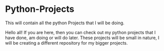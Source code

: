 # Python-Projects
This will contain all the python Projects that I will be doing.

Hello all! If you are here, then you can check out my python projects that I have done, am doing or will do later. These projects will be small in nature, I will be creating a different repository for my bigger projects.
